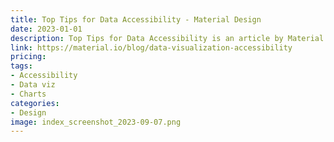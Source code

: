 ```yaml
---
title: Top Tips for Data Accessibility - Material Design
date: 2023-01-01
description: Top Tips for Data Accessibility is an article by Material Design that provides practical advice for making data visualizations more accessible to people with disabilities.
link: https://material.io/blog/data-visualization-accessibility
pricing: 
tags: 
- Accessibility
- Data viz
- Charts
categories: 
- Design 
image: index_screenshot_2023-09-07.png
---
```

